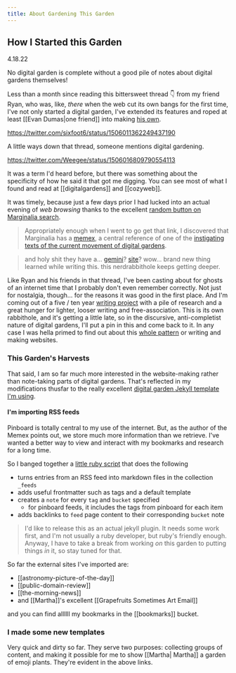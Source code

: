 ```yaml
---
title: About Gardening This Garden
---
```


## How I Started this Garden

4.18.22

No digital garden is complete without a good pile of notes about digital gardens themselves!

Less than a month since reading this bittersweet thread 👇 from my friend Ryan, who was, like, *there* when the web cut its own bangs for the first time, I've not only started a digital garden, I've extended its features and roped at least [[Evan Dumas|one friend]] into making [his own](https://evans-thoughts-garden.onrender.com). 

https://twitter.com/sixfoot6/status/1506011362249437190


A little ways down that thread, someone mentions digital gardening.

https://twitter.com/Weegee/status/1506016809790554113


It was a term I'd heard before, but there was something about the specificity of how he said it that got me digging. You can see most of what I found and read at [[digitalgardens]] and [[cozyweb]]. 

It was timely, because just a few days prior I had lucked into an actual evening of *web browsing* thanks to the excellent [random button on Marginalia search](https://search.marginalia.nu/explore/random).

> Appropriately enough when I went to go get that link, I discovered that Marginalia has a [memex](https://memex.marginalia.nu), a central reference of one of the [instigating texts of the current movement of digital gardens](https://hapgood.us/2015/10/17/the-garden-and-the-stream-a-technopastoral/).
	
> and holy shit they have a... [gemini](https://en.wikipedia.org/wiki/Gemini_(protocol))? [site](https://proxy.vulpes.one/gemini/marginalia.nu/)? 
> wow... brand new thing learned while writing this. this nerdrabbithole keeps getting deeper.

Like Ryan and his friends in that thread, I've been casting about for ghosts of an internet time that I probably don't even remember correctly. Not just for nostalgia, though... for the reasons it was good in the first place. And I'm coming out of a five / ten year [writing project](https://conceptuallabor.com) with a pile of research and a great hunger for lighter, looser writing and free-association. This is its own rabbithole, and it's getting a little late, so in the discursive, anti-completist nature of digital gardens, I'll put a pin in this and come back to it. In any case I was hella primed to find out about this [whole pattern](https://conceptuallabor.com/blog/writing-tools-1) or writing and making websites.

### This Garden's Harvests

That said, I am so far much more interested in the website-making rather than note-taking parts of digital gardens. That's reflected in my modifications thusfar to the really excellent [digital garden Jekyll template I'm using](https://github.com/maximevaillancourt/digital-garden-jekyll-template).

#### I'm importing RSS feeds 

Pinboard is totally central to my use of the internet. But, as the author of the Memex points out, we store much more information than we retrieve. I've wanted a better way to view and interact with my bookmarks and research for a long time.

So I banged together a [little ruby script](https://github.com/nimwunnan/digital-garden-jekyll-template/blob/master/getfeeds.rb) that does the following

* turns entries from an RSS feed into markdown files in the collection `_feeds`
* adds useful frontmatter such as tags and a default template
* creates a `note` for every `tag` and `bucket` specified
	* for pinboard feeds, it includes the tags from pinboard for each item
* adds backlinks to `feed` page content to their corresponding `bucket` note 

> I'd like to release this as an actual jekyll plugin. It needs some work first, and I'm not usually a ruby developer, but ruby's friendly enough. Anyway, I have to take a break from working *on* this garden to putting things *in* it, so stay tuned for that.

So far the external sites I've imported are:

* [[astronomy-picture-of-the-day]]
* [[public-domain-review]]
* [[the-morning-news]]
* and [[Martha]]'s excellent [[Grapefruits Sometimes Art Email]]

and you can find allllll my bookmarks in the [[bookmarks]] bucket.

### I made some new templates

Very quick and dirty so far. They serve two purposes: collecting groups of content, and making it possible for me to show [[Martha| Martha]] a garden of emoji plants. They're evident in the above links.


